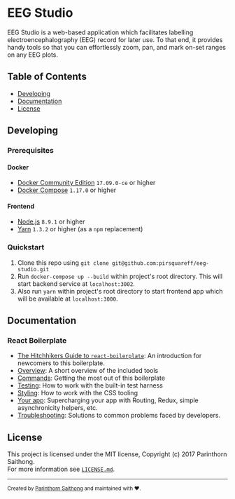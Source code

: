 # EEG Studio

EEG Studio is a web-based application which facilitates labelling electroencephalography (EEG) record for later use. To that end, it provides handy tools so that you can effortlessly zoom, pan, and mark on-set ranges on any EEG plots.

## Table of Contents
- [Developing](#developing)
- [Documentation](#documentation)
- [License](#license)

## Developing

### Prerequisites

#### Docker

- [Docker Community Edition](https://www.docker.com/community-edition) `17.09.0-ce` or higher
- [Docker Compose](https://docs.docker.com/compose/install) `1.17.0` or higher

#### Frontend

- [Node.js](https://nodejs.org/) `8.9.1` or higher
- [Yarn](https://yarnpkg.com/en/docs/install) `1.3.2` or higher (as a `npm` replacement)

### Quickstart

1. Clone this repo using `git clone git@github.com:pirsquareff/eeg-studio.git`
2. Run `docker-compose up --build` within project's root directory. This will start backend service at `localhost:3002`.
2. Also run `yarn` within project's root directory to start frontend app which will be available at `localhost:3000`.

## Documentation

### React Boilerplate
- [The Hitchhikers Guide to `react-boilerplate`](docs/general/introduction.md): An introduction for newcomers to this boilerplate.
- [Overview](docs/general): A short overview of the included tools
- [Commands](docs/general/commands.md): Getting the most out of this boilerplate
- [Testing](docs/testing): How to work with the built-in test harness
- [Styling](docs/css): How to work with the CSS tooling
- [Your app](docs/js): Supercharging your app with Routing, Redux, simple
  asynchronicity helpers, etc.
- [Troubleshooting](docs/general/gotchas.md): Solutions to common problems faced by developers.

## License

This project is licensed under the MIT license, Copyright (c) 2017 Parinthorn Saithong. <br>
For more information see [`LICENSE.md`](LICENSE.md).

---
<sub>Created by <a href="https://github.com/pirsquareff">Parinthorn Saithong</a> and maintained with ❤️.</sub>

